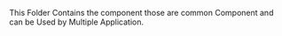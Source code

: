 This Folder Contains the component those are common Component and can be Used by Multiple Application.